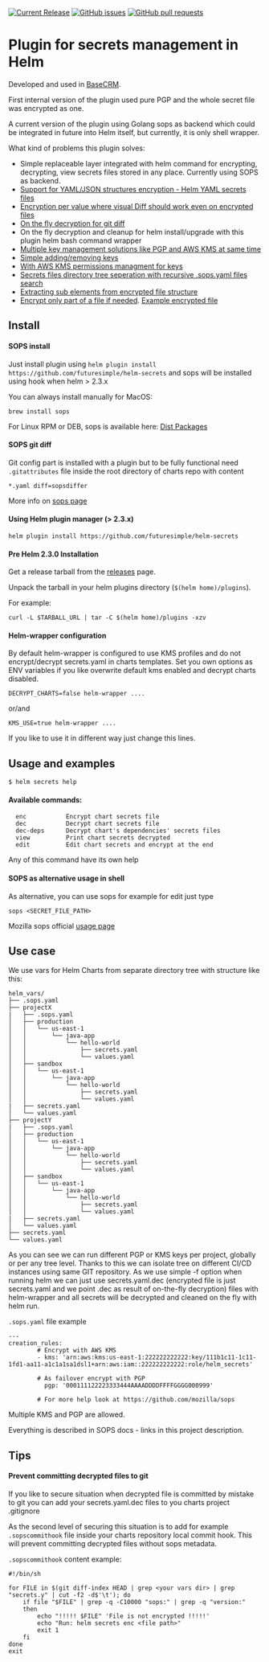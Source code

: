 
[![Current Release](https://img.shields.io/github/release/futuresimple/helm-secrets.svg)](https://github.com/futuresimple/helm-secrets/releases/latest)
[![GitHub issues](https://img.shields.io/github/issues/futuresimple/helm-secrets.svg?style=flat-square)](https://github.com/futuresimple/helm-secrets/issues)
[![GitHub pull requests](https://img.shields.io/github/issues-pr/futuresimple/helm-secrets.svg?style=flat-square)](https://github.com/futuresimple/helm-secrets/pulls)

# Plugin for secrets management in Helm

Developed and used in [BaseCRM](https://getbase.com/).

First internal version of the plugin used pure PGP and the whole secret file was encrypted as one.

A current version of the plugin using Golang sops as backend which could be integrated in future into Helm itself, but currently, it is only shell wrapper.

What kind of problems this plugin solves:
* Simple replaceable layer integrated with helm command for encrypting, decrypting, view secrets files stored in any place. Currently using SOPS as backend.
* [Support for YAML/JSON structures encryption - Helm YAML secrets files](https://github.com/mozilla/sops#important-information-on-types)
* [Encryption per value where visual Diff should work even on encrypted files](https://github.com/mozilla/sops/blob/master/example.yaml)
* [On the fly decryption for git diff](https://github.com/mozilla/sops#showing-diffs-in-cleartext-in-git)
* On the fly decryption and cleanup for helm install/upgrade with this plugin helm bash command wrapper
* [Multiple key management solutions like PGP and AWS KMS at same time](https://github.com/mozilla/sops#using-sops-yaml-conf-to-select-kms-pgp-for-new-files)
* [Simple adding/removing keys](https://github.com/mozilla/sops#adding-and-removing-keys)
* [With AWS KMS permissions managment for keys](https://aws.amazon.com/kms/)
* [Secrets files directory tree seperation with recursive .sops.yaml files search](https://github.com/mozilla/sops#using-sops-yaml-conf-to-select-kms-pgp-for-new-files)
* [Extracting sub elements from encrypted file structure](https://github.com/mozilla/sops#extract-a-sub-part-of-a-document-tree)
* [Encrypt only part of a file if needed](https://github.com/mozilla/sops#encrypting-only-parts-of-a-file). [Example encrypted file](https://github.com/mozilla/sops/blob/master/example.yaml)

## Install

#### SOPS install
Just install plugin using ```helm plugin install https://github.com/futuresimple/helm-secrets``` and sops will be installed using hook when helm > 2.3.x

You can always install manually for MacOS:
```
brew install sops
```
For Linux RPM or DEB, sops is available here: [Dist Packages](https://go.mozilla.org/sops/dist/)

#### SOPS git diff
Git config part is installed with a plugin but to be fully functional need ```.gitattributes``` file inside the root directory of charts repo with content
```
*.yaml diff=sopsdiffer
```
More info on [sops page](https://github.com/mozilla/sops#showing-diffs-in-cleartext-in-git)

#### Using Helm plugin manager (> 2.3.x)

```
helm plugin install https://github.com/futuresimple/helm-secrets
```

#### Pre Helm 2.3.0 Installation
Get a release tarball from the [releases](https://github.com/futuresimple/helm-secrets/releases) page.

Unpack the tarball in your helm plugins directory (```$(helm home)/plugins```).

For example:
```
curl -L $TARBALL_URL | tar -C $(helm home)/plugins -xzv
```

#### Helm-wrapper configuration
By default helm-wrapper is configured to use KMS profiles and do not encrypt/decrypt secrets.yaml in charts templates.
Set you own options as ENV variables if you like overwrite default kms enabled and decrypt charts disabled.
```
DECRYPT_CHARTS=false helm-wrapper ....
```
or/and
```
KMS_USE=true helm-wrapper ....
```
If you like to use it in different way just change this lines.

## Usage and examples

```
$ helm secrets help
```
#### Available commands:
```
  enc           Encrypt chart secrets file
  dec           Decrypt chart secrets file
  dec-deps      Decrypt chart's dependencies' secrets files
  view          Print chart secrets decrypted
  edit          Edit chart secrets and encrypt at the end
```
Any of this command have its own help

#### SOPS as alternative usage in shell
As alternative, you can use sops for example for edit just type
```
sops <SECRET_FILE_PATH>
```
Mozilla sops official [usage page](https://github.com/mozilla/sops#id2)

## Use case

We use vars for Helm Charts from separate directory tree with structure like this:
```
helm_vars/
├── .sops.yaml
├── projectX
|   ├── .sops.yaml
│   ├── production
│   │   └── us-east-1
│   │       └── java-app
│   │           └── hello-world
│   │               ├── secrets.yaml
│   │               └── values.yaml
│   ├── sandbox
│   │   └── us-east-1
│   │       └── java-app
│   │           └── hello-world
│   │               ├── secrets.yaml
│   │               └── values.yaml
|   ├── secrets.yaml
│   └── values.yaml
├── projectY
|   ├── .sops.yaml
│   ├── production
│   │   └── us-east-1
│   │       └── java-app
│   │           └── hello-world
│   │               ├── secrets.yaml
│   │               └── values.yaml
│   ├── sandbox
│   │   └── us-east-1
│   │       └── java-app
│   │           └── hello-world
│   │               ├── secrets.yaml
│   │               └── values.yaml
|   ├── secrets.yaml
│   └── values.yaml
├── secrets.yaml
└── values.yaml
```
As you can see we can run different PGP or KMS keys per project, globally or per any tree level. Thanks to this we can isolate tree on different CI/CD instances using same GIT repository.
As we use simple -f option when running helm we can just use secrets.yaml.dec (encrypted file is just secrets.yaml and we point .dec as result of on-the-fly decryption) files with helm-wrapper and all secrets will be decrypted and cleaned on the fly with helm run.

```.sops.yaml``` file example
```
---
creation_rules:
        # Encrypt with AWS KMS
        - kms: 'arn:aws:kms:us-east-1:222222222222:key/111b1c11-1c11-1fd1-aa11-a1c1a1sa1dsl1+arn:aws:iam::222222222222:role/helm_secrets'

        # As failover encrypt with PGP
          pgp: '000111122223333444AAAADDDDFFFFGGGG000999'

        # For more help look at https://github.com/mozilla/sops
```
Multiple KMS and PGP are allowed.

Everything is described in SOPS docs - links in this project description.

## Tips

#### Prevent committing decrypted files to git
If you like to secure situation when decrypted file is committed by mistake to git you can add your secrets.yaml.dec files to you charts project .gitignore

As the second level of securing this situation is to add for example ```.sopscommithook``` file inside your charts repository local commit hook.
This will prevent committing decrypted files without sops metadata.

```.sopscommithook``` content example:
```
#!/bin/sh

for FILE in $(git diff-index HEAD | grep <your vars dir> | grep "secrets.y" | cut -f2 -d$'\t'); do
    if file "$FILE" | grep -q -C10000 "sops:" | grep -q "version:"
    then
        echo "!!!!! $FILE" 'File is not encrypted !!!!!'
        echo "Run: helm secrets enc <file path>"
        exit 1
    fi
done
exit
```
